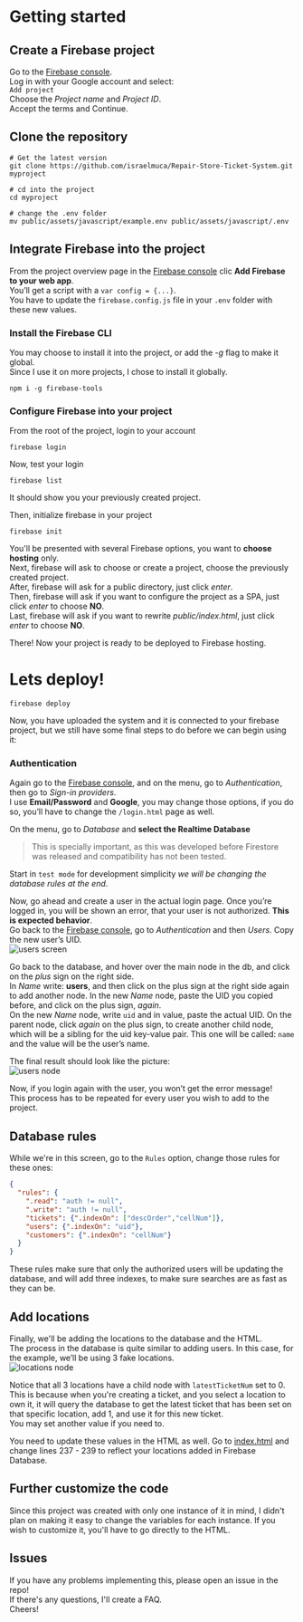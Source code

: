 
# Getting started

## Create a Firebase project
Go to the [Firebase console](https://console.firebase.google.com).  
Log in with your Google account and select:  
`Add project`  
Choose the _Project name_ and _Project ID_.  
Accept the terms and Continue.

## Clone the repository
```shell
# Get the latest version
git clone https://github.com/israelmuca/Repair-Store-Ticket-System.git myproject

# cd into the project
cd myproject

# change the .env folder
mv public/assets/javascript/example.env public/assets/javascript/.env
```

## Integrate Firebase into the project
From the project overview page in the [Firebase console](https://console.firebase.google.com/) clic **Add Firebase to your web app**.  
You’ll get a script with a `var config = {...}`.  
You have to update the `firebase.config.js` file in your `.env` folder with these new values.

### Install the Firebase CLI
You may choose to install it into the project, or add the _-g_ flag to make it global.  
Since I use it on more projects, I chose to install it globally.
```shell
npm i -g firebase-tools
```
### Configure Firebase into your project

From the root of the project, login to your account
```shell
firebase login
```

Now, test your login
```shell
firebase list
```
It should show you your previously created project.  

Then, initialize firebase in your project
```shell
firebase init
```
You'll be presented with several Firebase options, you want to **choose hosting** only.  
Next, firebase will ask to choose or create a project, choose the previously created project.  
After, firebase will ask for a public directory, just click _enter_.  
Then, firebase will ask if you want to configure the project as a SPA, just click _enter_ to choose **NO**.  
Last, firebase will ask if you want to rewrite _public/index.html_, just click _enter_ to choose **NO**.  

There! Now your project is ready to be deployed to Firebase hosting.

# Lets deploy!

```shell
firebase deploy
```

Now, you have uploaded the system and it is connected to your firebase project, but we still have some final steps to do before we can begin using it:

### Authentication
Again go to the [Firebase console](https://console.firebase.google.com), and on the menu, go to _Authentication_, then go to _Sign-in providers_.  
I use **Email/Password** and **Google**, you may change those options, if you do so, you’ll have to change the `/login.html` page as well.

On the menu, go to _Database_ and **select the Realtime Database**
>This is specially important, as this was developed before Firestore was released and compatibility has not been tested.  

Start in `test mode` for development simplicity _we will be changing the database rules at the end_.

Now, go ahead and create a user in the actual login page. Once you’re logged in, you will be shown an error, that your user is not authorized. **This is expected behavior**.  
Go back to the [Firebase console](https://console.firebase.google.com), go to _Authentication_ and then _Users_. Copy the new user’s UID.  
![users screen](https://github.com/israelmuca/repair-store-ticket-system/raw/master/docs/assets/user-created.png "Users screen")


Go back to the database, and hover over the main node in the db, and click on the _plus_ sign on the right side.  
In _Name_ write: **users**, and then click on the plus sign at the right side again to add another node. In the new _Name_ node, paste the UID you copied before, and click on the plus sign, _again_.  
On the new _Name_ node, write `uid` and in value, paste the actual UID. On the parent node, click _again_ on the plus sign, to create another child node, which will be a sibling for the uid key-value pair. This one will be called: `name` and the value will be the user’s name.  

The final result should look like the picture:  
![users node](https://github.com/israelmuca/repair-store-ticket-system/raw/master/docs/assets/users-node.png "Users node")  

Now, if you login again with the user, you won’t get the error message!  
This process has to be repeated for every user you wish to add to the project.


## Database rules
While we're in this screen, go to the `Rules` option, change those rules for these ones:
```json
{
  "rules": {
    ".read": "auth != null",
    ".write": "auth != null",
    "tickets": {".indexOn": ["descOrder","cellNum"]},
    "users": {".indexOn": "uid"},
    "customers": {".indexOn": "cellNum"}
  }
}
```
These rules make sure that only the authorized users will be updating the database, and will add three indexes, to make sure searches are as fast as they can be.  


## Add locations
Finally, we'll be adding the locations to the database and the HTML.  
The process in the database is quite similar to adding users. In this case, for the example, we’ll be using 3 fake locations.  
![locations node](https://github.com/israelmuca/repair-store-ticket-system/raw/master/docs/assets/locations-node.png "Locations node")  

Notice that all 3 locations have a child node with `latestTicketNum` set to 0.  
This is because when you're creating a ticket, and you select a location to own it, it will query the database to get the latest ticket that has been set on that specific location, add 1, and use it for this new ticket.  
You may set another value if you need to.

You need to update these values in the HTML as well. Go to [index.html](https://github.com/israelmuca/Repair-Store-Ticket-System/blob/master/public/index.html) and change lines 237 - 239 to reflect your locations added in Firebase Database.

## Further customize the code
Since this project was created with only one instance of it in mind, I didn't plan on making it easy to change the variables for each instance. If you wish to customize it, you'll have to go directly to the HTML.  

## Issues
If you have any problems implementing this, please open an issue in the repo!  
If there's any questions, I'll create a FAQ.  
Cheers!